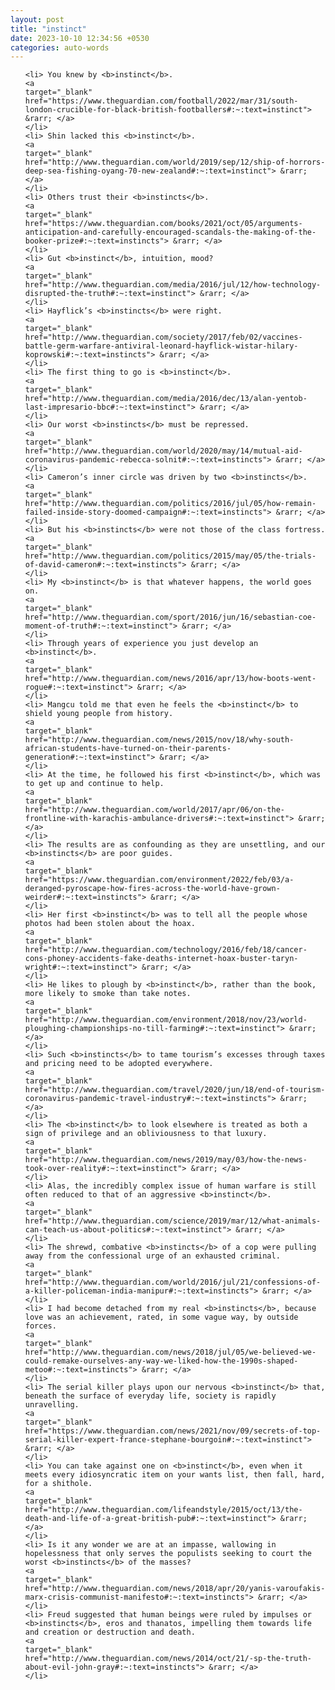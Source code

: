 ```yaml
---
layout: post
title: "instinct"
date: 2023-10-10 12:34:56 +0530
categories: auto-words
---
```

<ol>

    <li> You knew by <b>instinct</b>.
    <a 
    target="_blank" 
    href="https://www.theguardian.com/football/2022/mar/31/south-london-crucible-for-black-british-footballers#:~:text=instinct"> &rarr; </a>
    </li>
    <li> Shin lacked this <b>instinct</b>.
    <a 
    target="_blank" 
    href="http://www.theguardian.com/world/2019/sep/12/ship-of-horrors-deep-sea-fishing-oyang-70-new-zealand#:~:text=instinct"> &rarr; </a>
    </li>
    <li> Others trust their <b>instincts</b>.
    <a 
    target="_blank" 
    href="https://www.theguardian.com/books/2021/oct/05/arguments-anticipation-and-carefully-encouraged-scandals-the-making-of-the-booker-prize#:~:text=instincts"> &rarr; </a>
    </li>
    <li> Gut <b>instinct</b>, intuition, mood?
    <a 
    target="_blank" 
    href="http://www.theguardian.com/media/2016/jul/12/how-technology-disrupted-the-truth#:~:text=instinct"> &rarr; </a>
    </li>
    <li> Hayflick’s <b>instincts</b> were right.
    <a 
    target="_blank" 
    href="http://www.theguardian.com/society/2017/feb/02/vaccines-battle-germ-warfare-antiviral-leonard-hayflick-wistar-hilary-koprowski#:~:text=instincts"> &rarr; </a>
    </li>
    <li> The first thing to go is <b>instinct</b>.
    <a 
    target="_blank" 
    href="http://www.theguardian.com/media/2016/dec/13/alan-yentob-last-impresario-bbc#:~:text=instinct"> &rarr; </a>
    </li>
    <li> Our worst <b>instincts</b> must be repressed.
    <a 
    target="_blank" 
    href="http://www.theguardian.com/world/2020/may/14/mutual-aid-coronavirus-pandemic-rebecca-solnit#:~:text=instincts"> &rarr; </a>
    </li>
    <li> Cameron’s inner circle was driven by two <b>instincts</b>.
    <a 
    target="_blank" 
    href="http://www.theguardian.com/politics/2016/jul/05/how-remain-failed-inside-story-doomed-campaign#:~:text=instincts"> &rarr; </a>
    </li>
    <li> But his <b>instincts</b> were not those of the class fortress.
    <a 
    target="_blank" 
    href="http://www.theguardian.com/politics/2015/may/05/the-trials-of-david-cameron#:~:text=instincts"> &rarr; </a>
    </li>
    <li> My <b>instinct</b> is that whatever happens, the world goes on.
    <a 
    target="_blank" 
    href="http://www.theguardian.com/sport/2016/jun/16/sebastian-coe-moment-of-truth#:~:text=instinct"> &rarr; </a>
    </li>
    <li> Through years of experience you just develop an <b>instinct</b>.
    <a 
    target="_blank" 
    href="http://www.theguardian.com/news/2016/apr/13/how-boots-went-rogue#:~:text=instinct"> &rarr; </a>
    </li>
    <li> Mangcu told me that even he feels the <b>instinct</b> to shield young people from history.
    <a 
    target="_blank" 
    href="http://www.theguardian.com/news/2015/nov/18/why-south-african-students-have-turned-on-their-parents-generation#:~:text=instinct"> &rarr; </a>
    </li>
    <li> At the time, he followed his first <b>instinct</b>, which was to get up and continue to help.
    <a 
    target="_blank" 
    href="http://www.theguardian.com/world/2017/apr/06/on-the-frontline-with-karachis-ambulance-drivers#:~:text=instinct"> &rarr; </a>
    </li>
    <li> The results are as confounding as they are unsettling, and our <b>instincts</b> are poor guides.
    <a 
    target="_blank" 
    href="https://www.theguardian.com/environment/2022/feb/03/a-deranged-pyroscape-how-fires-across-the-world-have-grown-weirder#:~:text=instincts"> &rarr; </a>
    </li>
    <li> Her first <b>instinct</b> was to tell all the people whose photos had been stolen about the hoax.
    <a 
    target="_blank" 
    href="http://www.theguardian.com/technology/2016/feb/18/cancer-cons-phoney-accidents-fake-deaths-internet-hoax-buster-taryn-wright#:~:text=instinct"> &rarr; </a>
    </li>
    <li> He likes to plough by <b>instinct</b>, rather than the book, more likely to smoke than take notes.
    <a 
    target="_blank" 
    href="http://www.theguardian.com/environment/2018/nov/23/world-ploughing-championships-no-till-farming#:~:text=instinct"> &rarr; </a>
    </li>
    <li> Such <b>instincts</b> to tame tourism’s excesses through taxes and pricing need to be adopted everywhere.
    <a 
    target="_blank" 
    href="http://www.theguardian.com/travel/2020/jun/18/end-of-tourism-coronavirus-pandemic-travel-industry#:~:text=instincts"> &rarr; </a>
    </li>
    <li> The <b>instinct</b> to look elsewhere is treated as both a sign of privilege and an obliviousness to that luxury.
    <a 
    target="_blank" 
    href="http://www.theguardian.com/news/2019/may/03/how-the-news-took-over-reality#:~:text=instinct"> &rarr; </a>
    </li>
    <li> Alas, the incredibly complex issue of human warfare is still often reduced to that of an aggressive <b>instinct</b>.
    <a 
    target="_blank" 
    href="http://www.theguardian.com/science/2019/mar/12/what-animals-can-teach-us-about-politics#:~:text=instinct"> &rarr; </a>
    </li>
    <li> The shrewd, combative <b>instincts</b> of a cop were pulling away from the confessional urge of an exhausted criminal.
    <a 
    target="_blank" 
    href="http://www.theguardian.com/world/2016/jul/21/confessions-of-a-killer-policeman-india-manipur#:~:text=instincts"> &rarr; </a>
    </li>
    <li> I had become detached from my real <b>instincts</b>, because love was an achievement, rated, in some vague way, by outside forces.
    <a 
    target="_blank" 
    href="http://www.theguardian.com/news/2018/jul/05/we-believed-we-could-remake-ourselves-any-way-we-liked-how-the-1990s-shaped-metoo#:~:text=instincts"> &rarr; </a>
    </li>
    <li> The serial killer plays upon our nervous <b>instinct</b> that, beneath the surface of everyday life, society is rapidly unravelling.
    <a 
    target="_blank" 
    href="https://www.theguardian.com/news/2021/nov/09/secrets-of-top-serial-killer-expert-france-stephane-bourgoin#:~:text=instinct"> &rarr; </a>
    </li>
    <li> You can take against one on <b>instinct</b>, even when it meets every idiosyncratic item on your wants list, then fall, hard, for a shithole.
    <a 
    target="_blank" 
    href="http://www.theguardian.com/lifeandstyle/2015/oct/13/the-death-and-life-of-a-great-british-pub#:~:text=instinct"> &rarr; </a>
    </li>
    <li> Is it any wonder we are at an impasse, wallowing in hopelessness that only serves the populists seeking to court the worst <b>instincts</b> of the masses?
    <a 
    target="_blank" 
    href="http://www.theguardian.com/news/2018/apr/20/yanis-varoufakis-marx-crisis-communist-manifesto#:~:text=instincts"> &rarr; </a>
    </li>
    <li> Freud suggested that human beings were ruled by impulses or <b>instincts</b>, eros and thanatos, impelling them towards life and creation or destruction and death.
    <a 
    target="_blank" 
    href="http://www.theguardian.com/news/2014/oct/21/-sp-the-truth-about-evil-john-gray#:~:text=instincts"> &rarr; </a>
    </li>